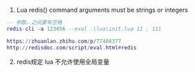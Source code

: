 1. Lua redis() command arguments must be strings or integers   
```lua
-- 参数，之间要有空格
redis-cli -a 123456 --eval .\lua\init.lua 11 , 111

https://zhuanlan.zhihu.com/p/77484377
http://redisdoc.com/script/eval.html#redis
```

2. redis规定 lua 不允许使用全局变量